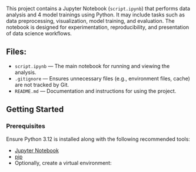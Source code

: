 This project contains a Jupyter Notebook (`script.ipynb`) that performs data analysis and 4 model trainings using Python. It may include tasks such as data preprocessing, visualization, model training, and evaluation. The notebook is designed for experimentation, reproducibility, and presentation of data science workflows.

##  Files:

- `script.ipynb` — The main notebook for running and viewing the analysis.
- `.gitignore` — Ensures unnecessary files (e.g., environment files, cache) are not tracked by Git.
- `README.md` — Documentation and instructions for using the project.

## Getting Started

### Prerequisites

Ensure Python 3.12 is installed along with the following recommended tools:

- [Jupyter Notebook](https://jupyter.org/)
- [pip](https://pip.pypa.io/)
- Optionally, create a virtual environment:
  ```bash
